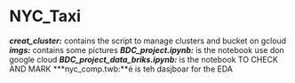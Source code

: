 # NYC_Taxi

***creat_cluster:*** contains the script to manage clusters and bucket on gcloud
***imgs:*** contains some pictures
***BDC_project.ipynb:*** is the notebook use don google cloud
***BDC_project_data_briks.ipynb:*** is the notebook TO CHECK AND MARK
***nyc_comp.twb:**é is teh dasjboar for the EDA
